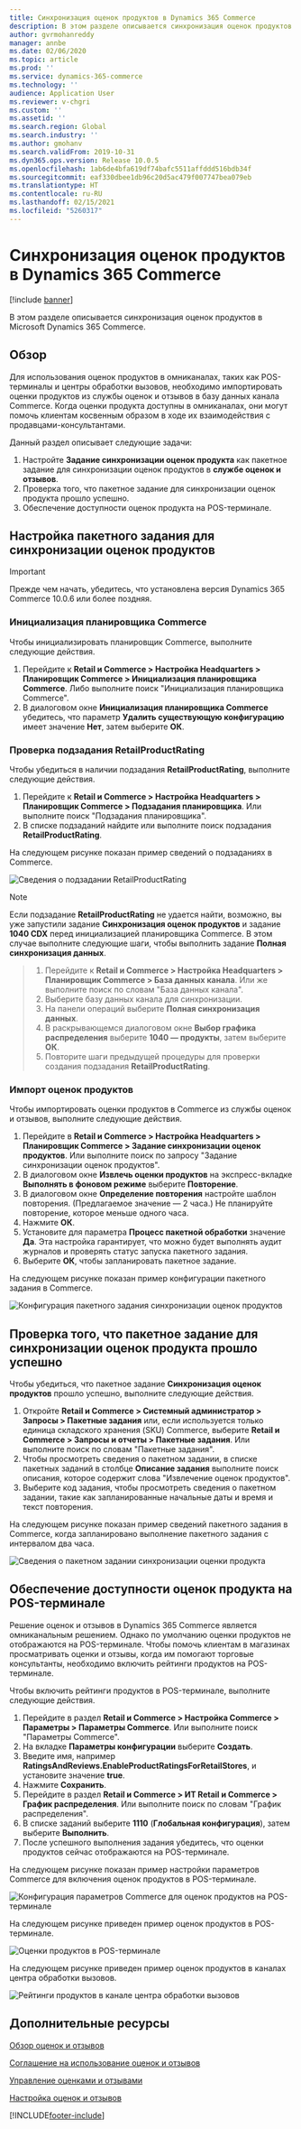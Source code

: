 ```yaml
---
title: Синхронизация оценок продуктов в Dynamics 365 Commerce
description: В этом разделе описывается синхронизация оценок продуктов в Microsoft Dynamics 365 Commerce.
author: gvrmohanreddy
manager: annbe
ms.date: 02/06/2020
ms.topic: article
ms.prod: ''
ms.service: dynamics-365-commerce
ms.technology: ''
audience: Application User
ms.reviewer: v-chgri
ms.custom: ''
ms.assetid: ''
ms.search.region: Global
ms.search.industry: ''
ms.author: gmohanv
ms.search.validFrom: 2019-10-31
ms.dyn365.ops.version: Release 10.0.5
ms.openlocfilehash: 1ab6de4bfa619df74bafc5511affddd516bdb34f
ms.sourcegitcommit: eaf330dbee1db96c20d5ac479f007747bea079eb
ms.translationtype: HT
ms.contentlocale: ru-RU
ms.lasthandoff: 02/15/2021
ms.locfileid: "5260317"
---
```

# <a name="sync-product-ratings-in-dynamics-365-commerce"></a>Синхронизация оценок продуктов в Dynamics 365 Commerce

[!include [banner](includes/banner.md)]

В этом разделе описывается синхронизация оценок продуктов в Microsoft Dynamics 365 Commerce.

## <a name="overview"></a>Обзор

Для использования оценок продуктов в омниканалах, таких как POS-терминалы и центры обработки вызовов, необходимо импортировать оценки продуктов из службы оценок и отзывов в базу данных канала Commerce. Когда оценки продукта доступны в омниканалах, они могут помочь клиентам косвенным образом в ходе их взаимодействия с продавцами-консультантами.

Данный раздел описывает следующие задачи:

1. Настройте **Задание синхронизации оценок продукта** как пакетное задание для синхронизации оценок продуктов в **службе оценок и отзывов**.
1. Проверка того, что пакетное задание для синхронизации оценок продукта прошло успешно.
1. Обеспечение доступности оценок продукта на POS-терминале.

## <a name="configure-a-batch-job-to-synchronize-product-ratings"></a>Настройка пакетного задания для синхронизации оценок продуктов

> [!IMPORTANT]
> Прежде чем начать, убедитесь, что установлена версия Dynamics 365 Commerce 10.0.6 или более поздняя.

### <a name="initialize-the-commerce-scheduler"></a>Инициализация планировщика Commerce

Чтобы инициализировать планировщик Commerce, выполните следующие действия.

1. Перейдите к **Retail и Commerce \> Настройка Headquarters \> Планировщик Commerce \> Инициализация планировщика Commerce**. Либо выполните поиск "Инициализация планировщика Commerce".
1. В диалоговом окне **Инициализация планировщика Commerce** убедитесь, что параметр **Удалить существующую конфигурацию** имеет значение **Нет**, затем выберите **ОК**.

### <a name="verify-the-retailproductrating-subjob"></a>Проверка подзадания RetailProductRating

Чтобы убедиться в наличии подзадания **RetailProductRating**, выполните следующие действия.

1. Перейдите к **Retail и Commerce \> Настройка Headquarters \> Планировщик Commerce \> Подзадания планировщика**. Или выполните поиск "Подзадания планировщика".
1. В списке подзаданий найдите или выполните поиск подзадания **RetailProductRating**.

На следующем рисунке показан пример сведений о подзаданиях в Commerce.

![Сведения о подзадании RetailProductRating](media/rnr-hq-ratings-sub-job.png)

> [!NOTE]
> Если подзадание **RetailProductRating** не удается найти, возможно, вы уже запустили задание **Синхронизация оценок продуктов** и задание **1040 CDX** перед инициализацией планировщика Commerce. В этом случае выполните следующие шаги, чтобы выполнить задание **Полная синхронизация данных**.

> 1. Перейдите к **Retail и Commerce \> Настройка Headquarters \> Планировщик Commerce \> База данных канала**. Или же выполните поиск по словам "База данных канала".
> 1. Выберите базу данных канала для синхронизации.
> 1. На панели операций выберите **Полная синхронизация данных**.
> 1. В раскрывающемся диалоговом окне **Выбор графика распределения** выберите **1040 — продукты**, затем выберите **ОК**.
> 1. Повторите шаги предыдущей процедуры для проверки создания подзадания **RetailProductRating**.

### <a name="import-product-ratings"></a>Импорт оценок продуктов

Чтобы импортировать оценки продуктов в Commerce из службы оценок и отзывов, выполните следующие действия.

1. Перейдите в **Retail и Commerce \> Настройка Headquarters \> Планировщик Commerce \> Задание синхронизации оценок продуктов**. Или выполните поиск по запросу "Задание синхронизации оценок продуктов".
1. В диалоговом окне **Извлечь оценки продуктов** на экспресс-вкладке **Выполнять в фоновом режиме** выберите **Повторение**.
1. В диалоговом окне **Определение повторения** настройте шаблон повторения. (Предлагаемое значение — 2 часа.) Не планируйте повторение, которое меньше одного часа.
1. Нажмите **ОК**.
1. Установите для параметра **Процесс пакетной обработки** значение **Да**. Эта настройка гарантирует, что можно будет выполнять аудит журналов и проверять статус запуска пакетного задания.
1. Выберите **ОК**, чтобы запланировать пакетное задание.

На следующем рисунке показан пример конфигурации пакетного задания в Commerce.

![Конфигурация пакетного задания синхронизации оценок продуктов](media/rnr-hq-batchjob-recurrence.png)

## <a name="verify-that-the-batch-job-for-product-rating-synchronization-was-successful"></a>Проверка того, что пакетное задание для синхронизации оценок продукта прошло успешно

Чтобы убедиться, что пакетное задание **Синхронизация оценок продуктов** прошло успешно, выполните следующие действия.

1. Откройте **Retail и Commerce \> Системный администратор \> Запросы \> Пакетные задания** или, если используется только единица складского хранения (SKU) Commerce, выберите **Retail и Commerce \> Запросы и отчеты \> Пакетные задания**. Или выполните поиск по словам "Пакетные задания".
1. Чтобы просмотреть сведения о пакетном задании, в списке пакетных заданий в столбце **Описание задания** выполните поиск описания, которое содержит слова "Извлечение оценок продуктов".
1. Выберите код задания, чтобы просмотреть сведения о пакетном задании, такие как запланированные начальные даты и время и текст повторения.

На следующем рисунке показан пример сведений пакетного задания в Commerce, когда запланировано выполнение пакетного задания с интервалом два часа.

![Сведения о пакетном задании синхронизации оценки продукта](media/rnr-hq-batchjob-status-checking.png)

## <a name="make-product-ratings-available-at-the-pos"></a>Обеспечение доступности оценок продукта на POS-терминале

Решение оценок и отзывов в Dynamics 365 Commerce является омниканальным решением. Однако по умолчанию оценки продуктов не отображаются на POS-терминале. Чтобы помочь клиентам в магазинах просматривать оценки и отзывы, когда им помогают торговые консультанты, необходимо включить рейтинги продуктов на POS-терминале.

Чтобы включить рейтинги продуктов в POS-терминале, выполните следующие действия.

1. Перейдите в раздел **Retail и Commerce \> Настройка Commerce \> Параметры \> Параметры Commerce**. Или выполните поиск "Параметры Commerce".
1. На вкладке **Параметры конфигурации** выберите **Создать**.
1. Введите имя, например **RatingsAndReviews.EnableProductRatingsForRetailStores**, и установите значение **true**.
1. Нажмите **Сохранить**.
1. Перейдите в раздел **Retail и Commerce \> ИТ Retail и Commerce \> График распределения**. Или выполните поиск по словам "График распределения".
1. В списке заданий выберите **1110** (**Глобальная конфигурация**), затем выберите **Выполнить**.
1. После успешного выполнения задания убедитесь, что оценки продуктов сейчас отображаются на POS-терминале.

На следующем рисунке показан пример настройки параметров Commerce для включения оценок продуктов в POS-терминале.

![Конфигурация параметров Commerce для оценок продуктов на POS-терминале](media/rnr-hq-enable-ratings-in-pos.png)

На следующем рисунке приведен пример оценок продуктов в POS-терминале.

![Оценки продуктов в POS-терминале](media/rnr-pos-catalog-ratings.png)

На следующем рисунке приведен пример оценок продуктов в каналах центра обработки вызовов.

![Рейтинги продуктов в канале центра обработки вызовов](media/rnr-call-center-ratings.png)

## <a name="additional-resources"></a>Дополнительные ресурсы

[Обзор оценок и отзывов](ratings-reviews-overview.md)

[Соглашение на использование оценок и отзывов](opt-in-ratings-reviews.md)

[Управление оценками и отзывами](manage-reviews.md)

[Настройка оценок и отзывов](configure-ratings-reviews.md)


[!INCLUDE[footer-include](../includes/footer-banner.md)]